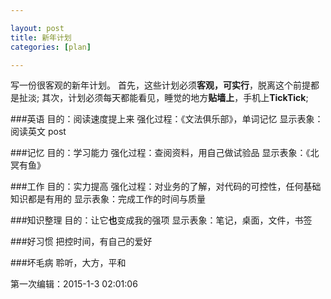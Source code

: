 ```yaml
---

layout: post
title: 新年计划
categories: [plan]

---
```


写一份很客观的新年计划。
首先，这些计划必须**客观，可实行**，脱离这个前提都是扯淡;
其次，计划必须每天都能看见，睡觉的地方**贴墙上**，手机上**TickTick**;

###英语
目的：阅读速度提上来
强化过程：《文法俱乐部》，单词记忆
显示表象：阅读英文 post

###记忆
目的：学习能力
强化过程：查阅资料，用自己做试验品
显示表象：《北冥有鱼》

###工作
目的：实力提高
强化过程：对业务的了解，对代码的可控性，任何基础知识都是有用的
显示表象：完成工作的时间与质量

###知识整理
目的：让它**也**变成我的强项
显示表象：笔记，桌面，文件，书签

###好习惯
把控时间，有自己的爱好

###坏毛病
聆听，大方，平和

第一次编辑：2015-1-3 02:01:06